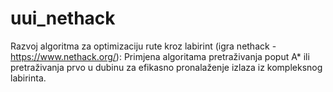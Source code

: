 # uui_nethack
Razvoj algoritma za optimizaciju rute kroz labirint (igra nethack - https://www.nethack.org/): Primjena algoritama pretraživanja poput A* ili pretraživanja prvo u dubinu za efikasno pronalaženje izlaza iz kompleksnog labirinta.
